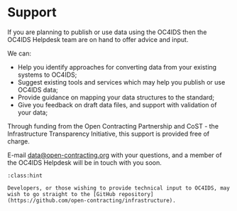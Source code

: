 # Support

If you are planning to publish or use data using the OC4IDS then the OC4IDS Helpdesk team are on hand to offer advice and input.

We can:

* Help you identify approaches for converting data from your existing systems to OC4IDS;
* Suggest existing tools and services which may help you publish or use OC4IDS data;
* Provide guidance on mapping your data structures to the standard;
* Give you feedback on draft data files, and support with validation of your data;

Through funding from the Open Contracting Partnership and CoST - the Infrastructure Transparency Initiative, this support is provided free of charge.

E-mail [data@open-contracting.org](mailto:data@open-contracting.org) with your questions, and a member of the OC4IDS Helpdesk will be in touch with you soon.

```{admonition} Contributing
:class:hint

Developers, or those wishing to provide technical input to OC4IDS, may wish to go straight to the [GitHub repository](https://github.com/open-contracting/infrastructure).
```